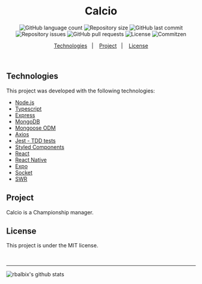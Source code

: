 <h1 align="center">
Calcio
</h1>

<p align="center">
  <img alt="GitHub language count" src="https://img.shields.io/github/languages/count/rbalbix/calcio">

  <img alt="Repository size" src="https://img.shields.io/github/repo-size/rbalbix/calcio">

  <img alt="GitHub last commit" src="https://img.shields.io/github/last-commit/rbalbix/calcio">

  <img alt="Repository issues" src="https://img.shields.io/github/issues/rbalbix/calcio">

  <img alt="GitHub pull requests" src="https://img.shields.io/github/issues-pr/rbalbix/calcio">

  <img alt="License" src="https://img.shields.io/badge/license-MIT-brightgreen">

  <img alt="Commitzen" src="https://img.shields.io/badge/commitizen-friendly-brightgreen.svg">

</p>

<p align="center">
  <a href="#technologies">Technologies</a>&nbsp;&nbsp;&nbsp;|&nbsp;&nbsp;&nbsp;
  <a href="#project">Project</a>&nbsp;&nbsp;&nbsp;|&nbsp;&nbsp;&nbsp;
  <a href="#license">License</a>
</p>

<br>

## Technologies

This project was developed with the following technologies:

- [Node.js](https://nodejs.org/en/)
- [Typescript](https://www.typescriptlang.org/)
- [Express](https://expressjs.com/)
- [MongoDB](https://www.mongodb.com/)
- [Mongoose ODM](https://mongoosejs.com/)
- [Axios](https://github.com/axios/axios)
- [Jest - TDD tests](https://jestjs.io)
- [Styled Components](https://styled-components.com/)
- [React](https://reactjs.org)
- [React Native](https://facebook.github.io/react-native/)
- [Expo](https://expo.io)
- [Socket](https://socket.io/)
- [SWR](https://github.com/vercel/swr)

## Project

Calcio is a Championship manager.

## License

This project is under the MIT license.

</br>

---

![rbalbix's github stats](https://github-readme-stats.vercel.app/api?username=rbalbix)
